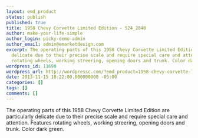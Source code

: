 ```yaml
---
layout: emd_product
status: publish
published: true
title: 1958 Chevy Corvette Limited Edition - S24_2840
author: make-your-life-simple
author_login: picky-demo-admin
author_email: admin@emarketdesign.com
excerpt: The operating parts of this 1958 Chevy Corvette Limited Edition are particularly
  delicate due to their precise scale and require special care and attention. Features
  rotating wheels, working streering, opening doors and trunk. Color dark green.
wordpress_id: 11690
wordpress_url: http://wordpressc.com/?emd_product=1958-chevy-corvette-limited-edition
date: 2013-11-15 18:22:00.000000000 -05:00
categories: []
tags: []
comments: []
---
```

The operating parts of this 1958 Chevy Corvette Limited Edition are particularly delicate due to their precise scale and require special care and attention. Features rotating wheels, working streering, opening doors and trunk. Color dark green.
